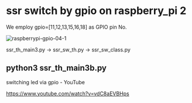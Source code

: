 # ssr switch by gpio on raspberry_pi 2

We employ gpio=[11,12,13,15,16,18] as GPIO pin No.

![raspberrypi-gpio-04-1](https://github.com/user-attachments/assets/80b14671-f42f-458f-a6be-38e26fc8ec3c)

ssr_th_main3.py -> ssr_sw_th.py -> ssr_sw_class.py

## python3 ssr_th_main3b.py

switching led via gpio - YouTube

https://www.youtube.com/watch?v=vdC8aEVBHps
